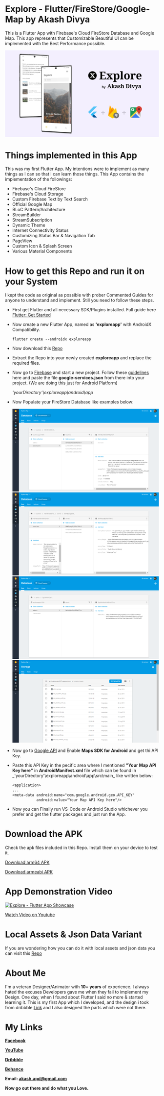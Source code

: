 # Explore - Flutter/FireStore/Google-Map by Akash Divya

This is a Flutter App with Firebase's Cloud FireStore Database and Google Map.
This app represents that Customizable Beautiful UI can be implemented with the Best Performance possible.

![Banner Image](https://github.com/AkashDivya/Explore-Flutter-FireStore/blob/master/images/Banner.jpg)

# Things implemented in this App

This was my first Flutter App. My intentions were to implement as many things as I can so that I can learn those things.
This App contains the implementation of the followings:
  - Firebase's Cloud FireStore
  - Firebase's Cloud Storage
  - Custom Firebase Text by Text Search
  - Official Google Map
  - BLoC Pattern/Architecture
  - StreamBuilder
  - StreamSubscription
  - Dynamic Theme
  - Internet Connectivity Status
  - Customizing Status Bar & Navigation Tab
  - PageView
  - Custom Icon & Splash Screen
  - Various Material Components

# How to get this Repo and run it on your System

I kept the code as original as possible with prober Commented Guides for anyone to understand and implement. Still you need to follow these steps.
  - First get Flutter and all necessary SDK/Plugins installed. Full guide here [Flutter: Get Started](https://flutter.dev/docs/get-started/install)
  - Now create a new Flutter App, named as **'exploreapp'** with AndroidX Compatibility.
    ```
    flutter create --androidx exploreapp
    ```
  - Now download this [Repo](https://codeload.github.com/AkashDivya/Explore-Flutter-FireStore/zip/master)
  - Extract the Repo into your newly created **exploreapp** and replace the required files.
  - Now go to [Firebase](https://console.firebase.google.com/) and start a new project. Follow these [guidelines](https://firebase.google.com/docs/android/setup) here and paste the file **google-services.json** from there into your project. (We are doing this just for Android Platform)
    
    _'yourDirectory'\exploreapp\android\app_
    
  - Now Populate your FireStore Database like examples below:
  
    ![Firebase_Example_01](https://github.com/AkashDivya/Explore-Flutter-FireStore/blob/master/images/Firestore%20Database%20(1).png)
    ![Firebase_Example_02](https://github.com/AkashDivya/Explore-Flutter-FireStore/blob/master/images/Firestore%20Database%20(2).png)
    ![Firebase_Example_03](https://github.com/AkashDivya/Explore-Flutter-FireStore/blob/master/images/Firestore%20Database%20(3).png)
    ![Firebase_Example_04](https://github.com/AkashDivya/Explore-Flutter-FireStore/blob/master/images/Firestore%20Database%20(4).png)
  - Now go to [Google API](https://console.developers.google.com/) and Enable **Maps SDK for Android** and get thi API Key.
  - Paste this API Key in the pecific area where I mentioned **"Your Map API Key here"** in **AndroidManifest.xml** file which can be found in _'yourDirectory'\exploreapp\android\app\src\main\_ like written below:
    ```
    <application>
    ...
    <meta-data android:name="com.google.android.geo.API_KEY"
               android:value="Your Map API Key here"/>
    ```
  - Now you can Finally run VS-Code or Android Studio whichever you prefer and get the flutter packages and just run the App.
  
# Download the APK

Check the apk files included in this Repo. Install them on your device to test it.

  [Download arm64 APK](https://raw.githubusercontent.com/AkashDivya/Explore-Flutter-FireStore/master/release%20builds/app-arm64-v8a-release.apk)
  
  [Download armeabi APK](https://raw.githubusercontent.com/AkashDivya/Explore-Flutter-FireStore/master/release%20builds/app-armeabi-v7a-release.apk)


# App Demonstration Video

  [![Explore - Flutter App Showcase](https://img.youtube.com/vi/Mb-b4zVODmk/0.jpg)](https://www.youtube.com/watch?v=Mb-b4zVODmk)
  
  [Watch Video on Youtube](https://www.youtube.com/watch?v=Mb-b4zVODmk)
  
# Local Assets & Json Data Variant

If you are wondering how you can do it with local assets and json data you can visit this [Repo](https://github.com/AkashDivya/Explore-Flutter-LocalAssets-JSON)

# About Me

I'm a veteran Designer/Animator with **10+ years** of experience. I always hated the excuses Developers gave me when they fail to implement my Design. One day, when I found about Flutter I said no more & started learning it.
This is my first App which I developed, and the design i took from dribbble [Link](https://dribbble.com/shots/6237475-Travel-Stories-Concept) and I also designed the parts which were not there.

# My Links

**[Facebook](https://www.facebook.com/BadassDeveloperDesignerClub)**

**[YouTube](https://www.youtube.com/channel/UCo7mhMbZXaNgpyT7gM6mWDQ)**

**[Dribbble](https://www.dribbble.com/akashdivya)**

**[Behance](https://www.behance.net/akashdivya)**

**Email: akash.apd@gmail.com**

**Now go out there and do what you Love.**
